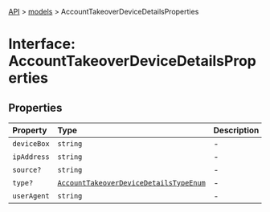 [API](../../index.md) > [models](../index.md) > AccountTakeoverDeviceDetailsProperties

# Interface: AccountTakeoverDeviceDetailsProperties

## Properties

| Property | Type | Description | Source |
| :------ | :------ | :------ | :------ |
| `deviceBox` | `string` | - | models/AccountTakeoverDeviceDetails.ts:74 |
| `ipAddress` | `string` | - | models/AccountTakeoverDeviceDetails.ts:75 |
| `source?` | `string` | - | models/AccountTakeoverDeviceDetails.ts:73 |
| `type?` | [`AccountTakeoverDeviceDetailsTypeEnum`](../type-aliases/AccountTakeoverDeviceDetailsTypeEnum.md) | - | models/AccountTakeoverDeviceDetails.ts:77 |
| `userAgent` | `string` | - | models/AccountTakeoverDeviceDetails.ts:76 |
